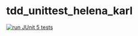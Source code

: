 # tdd_unittest_helena_karl

[![run JUnit 5 tests](https://github.com/Kalle-Rei/tdd_unittest_helena_karl/actions/workflows/maven.yml/badge.svg)](https://github.com/Kalle-Rei/tdd_unittest_helena_karl/actions/workflows/maven.yml)
